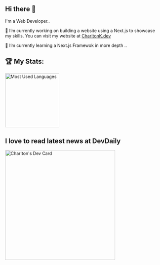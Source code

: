 ## Hi there 👋

I'm a Web Developer..

🔭 I’m currently working on building a website using a Next.js to showcase my skills. You can visit my website at <a href="https://charltonk.dev/"  target="_blank">CharltonK.dev</a>

🌱 I’m currently learning a Next.js Framewok in more depth ..

<!--
**charltonkdev/charltonkdev** is a ✨ _special_ ✨ repository because its `README.md` (this file) appears on your GitHub profile.

Here are some ideas to get you started:

- 🔭 I’m currently working on ...
- 🌱 I’m currently learning ...
- 👯 I’m looking to collaborate on ...
- 🤔 I’m looking for help with ...
- 💬 Ask me about ...
- 📫 How to reach me: ...
- 😄 Pronouns: ...
- ⚡ Fun fact: ...
-->

## 🏆 My Stats:

<p>
    <img height=175 alt="Most Used Languages" src="https://github-readme-stats.vercel.app/api/top-langs/?username=charltonkdev&layout=compact&theme=dark" />&nbsp;&nbsp;
</p>

## I love to read latest news at DevDaily
<a href="https://app.daily.dev/charltonkdev"><img src="https://api.daily.dev/devcards/v2/hknhXI84N4cLB0abn7gX0.png?type=default&r=syv" width="356" alt="Charlton's Dev Card"/></a>

